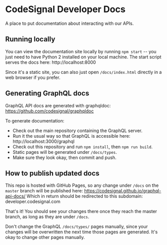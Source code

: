 # CodeSignal Developer Docs

A place to put documentation about interacting with our APIs.

## Running locally
You can view the documentation site locally by running `npm start` -- you just need to have Python 2 installed on your local machine.
The start script serves the docs here: http://localhost:8000

Since it's a static site, you can also just open `/docs/index.html` directly in a web browser if you prefer.

## Generating GraphQL docs
GraphQL API docs are generated with graphqldoc:
https://github.com/codesignal/graphqldoc

To generate documentation:
- Check out the main repository containing the GraphQL server.
- Run it the usual way so that GraphQL is accessible here: http://localhost:3000/graphql
- Check out this repository and run `npm install`, then `npm run build`.
- Static pages will be generated under `/docs/types`.
 - Make sure they look okay, then commit and push.
 
 ## How to publish updated docs
This repo is hosted with GitHub Pages, so any change under `/docs` on the `master` branch will be published here:
https://codesignal.github.io/graphql-api-docs/
Which in return should be redirected to this subdomain: developer.codesignal.com

That's it! You should see your changes there once they reach the master branch, as long as they are under `/docs`. 

Don't change the GraphQL `/docs/types/` pages manually, since your changes will be overwritten the next time those pages are generated.
It's okay to change other pages manually.

